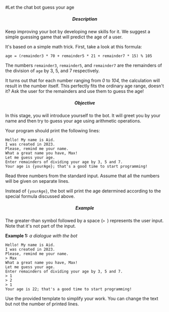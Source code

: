 #Let the chat bot guess your age
<div class="step-text">
<h5 id="description" style="text-align: center;">Description</h5>
<p>Keep improving your bot by developing new skills for it. We suggest a simple guessing game that will predict the age of a user.</p>
<p>It's based on a simple math trick. First, take a look at this formula:</p>
<pre><code class="java">age = (remainder3 * 70 + remainder5 * 21 + remainder7 * 15) % 105</code></pre>
<p>The numbers <code class="java">remainder3</code>, <code class="java">remainder5</code>, and <code class="java">remainder7</code> are the remainders of the division of <code class="java">age</code> by 3, 5, and 7 respectively.</p>
<p>It turns out that for each number ranging from <em>0</em> to <em>104,</em> the calculation will result in the number itself. This perfectly fits the ordinary age range, doesn't it? Ask the user for the remainders and use them to guess the age!</p>
<h5 id="objective" style="text-align: center;">Objective</h5>
<p>In this stage, you will introduce yourself to the bot. It will greet you by your name and then try to guess your age using arithmetic operations.</p>
<p>Your program should print the following lines:</p>
<pre><code class="language-no-highlight">Hello! My name is Aid.
I was created in 2023.
Please, remind me your name.
What a great name you have, Max!
Let me guess your age.
Enter remainders of dividing your age by 3, 5 and 7.
Your age is {yourAge}; that's a good time to start programming!</code></pre>
<p>Read three numbers from the standard input. Assume that all the numbers will be given on separate lines.</p>
<p>Instead of <code class="java">{yourAge}</code>, the bot will print the age determined according to the special formula discussed above.</p>
<h5 id="example" style="text-align: center;">Example</h5>
<p>The greater-than symbol followed by a space (<code class="java">&gt; </code>) represents the user input. Note that it's not part of the input.</p>
<p><strong>Example 1:</strong> <em>a dialogue with the bot</em></p>
<pre><code class="language-no-highlight">Hello! My name is Aid.
I was created in 2023.
Please, remind me your name.
&gt; Max
What a great name you have, Max!
Let me guess your age.
Enter remainders of dividing your age by 3, 5 and 7.
&gt; 1
&gt; 2
&gt; 1
Your age is 22; that's a good time to start programming!</code></pre>
<p>Use the provided template to simplify your work. You can change the text but not the number of printed lines.</p>
</div>
